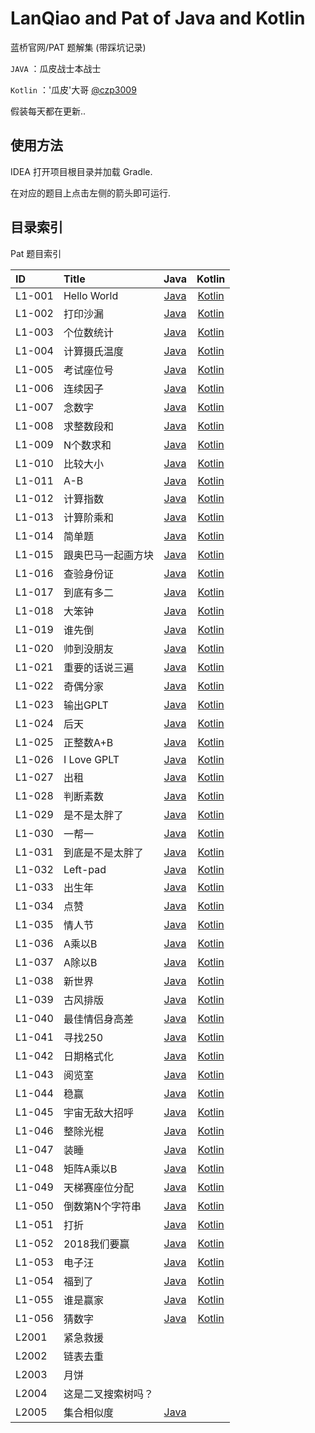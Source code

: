 # LanQiao and Pat of Java and Kotlin

蓝桥官网/PAT 题解集 (带踩坑记录)

`JAVA` ：瓜皮战士本战士

`Kotlin` ：'瓜皮'大哥 [@czp3009](https://github.com/czp3009) 

假装每天都在更新..

## 使用方法  

IDEA 打开项目根目录并加载 Gradle.

在对应的题目上点击左侧的箭头即可运行.
	
## 目录索引

Pat 题目索引

| ID | Title | Java | Kotlin |  
| :--- | :---------- | :-------------: | :-------: |  
| L1-001 | Hello World | [Java](PAT/src/main/java/com/liaoguoyin/pat/%E5%9B%A2%E4%BD%93%E7%A8%8B%E5%BA%8F%E8%AE%BE%E8%AE%A1%E5%A4%A9%E6%A2%AF%E8%B5%9B/L1001/Main.java) | [Kotlin](PAT/src/main/kotlin/com/hiczp/pat/gplt/L1-001%20Hello%20World.kt) | 
| L1-002 | 打印沙漏 | [Java](PAT/src/main/java/com/liaoguoyin/pat/%E5%9B%A2%E4%BD%93%E7%A8%8B%E5%BA%8F%E8%AE%BE%E8%AE%A1%E5%A4%A9%E6%A2%AF%E8%B5%9B/L1002/Main.java) | [Kotlin](PAT/src/main/kotlin/com/hiczp/pat/gplt/L1-002%20%E6%89%93%E5%8D%B0%E6%B2%99%E6%BC%8F.kt) |
| L1-003 | 个位数统计 | [Java](PAT/src/main/java/com/liaoguoyin/pat/%E5%9B%A2%E4%BD%93%E7%A8%8B%E5%BA%8F%E8%AE%BE%E8%AE%A1%E5%A4%A9%E6%A2%AF%E8%B5%9B/L1003/Main.java) | [Kotlin](PAT/src/main/kotlin/com/hiczp/pat/gplt/L1-003%20%E4%B8%AA%E4%BD%8D%E6%95%B0%E7%BB%9F%E8%AE%A1.kt) |
| L1-004 | 计算摄氏温度 | [Java](PAT/src/main/java/com/liaoguoyin/pat/%E5%9B%A2%E4%BD%93%E7%A8%8B%E5%BA%8F%E8%AE%BE%E8%AE%A1%E5%A4%A9%E6%A2%AF%E8%B5%9B/L1004/Main.java) | [Kotlin](PAT/src/main/kotlin/com/hiczp/pat/gplt/L1-004%20%E8%AE%A1%E7%AE%97%E6%91%84%E6%B0%8F%E6%B8%A9%E5%BA%A6.kt) |
| L1-005 | 考试座位号 | [Java](PAT/src/main/java/com/liaoguoyin/pat/%E5%9B%A2%E4%BD%93%E7%A8%8B%E5%BA%8F%E8%AE%BE%E8%AE%A1%E5%A4%A9%E6%A2%AF%E8%B5%9B/L1005/Main.java) | [Kotlin](PAT/src/main/kotlin/com/hiczp/pat/gplt/L1-005%20%E8%80%83%E8%AF%95%E5%BA%A7%E4%BD%8D%E5%8F%B7.kt) |
| L1-006 | 连续因子 | [Java](PAT/src/main/java/com/liaoguoyin/pat/%E5%9B%A2%E4%BD%93%E7%A8%8B%E5%BA%8F%E8%AE%BE%E8%AE%A1%E5%A4%A9%E6%A2%AF%E8%B5%9B/L1006/Main.java) | [Kotlin](PAT/src/main/kotlin/com/hiczp/pat/gplt/L1-006%20%E8%BF%9E%E7%BB%AD%E5%9B%A0%E5%AD%90.kt) |
| L1-007 | 念数字 | [Java](PAT/src/main/java/com/liaoguoyin/pat/%E5%9B%A2%E4%BD%93%E7%A8%8B%E5%BA%8F%E8%AE%BE%E8%AE%A1%E5%A4%A9%E6%A2%AF%E8%B5%9B/L1007/Main.java) | [Kotlin](PAT/src/main/kotlin/com/hiczp/pat/gplt/L1-007%20%E5%BF%B5%E6%95%B0%E5%AD%97.kt) |
| L1-008 | 求整数段和 | [Java](PAT/src/main/java/com/liaoguoyin/pat/%E5%9B%A2%E4%BD%93%E7%A8%8B%E5%BA%8F%E8%AE%BE%E8%AE%A1%E5%A4%A9%E6%A2%AF%E8%B5%9B/L1008/Main.java) | [Kotlin](PAT/src/main/kotlin/com/hiczp/pat/gplt/L1-008%20%E6%B1%82%E6%95%B4%E6%95%B0%E6%AE%B5%E5%92%8C.kt) |
| L1-009 | N个数求和 | [Java](PAT/src/main/java/com/liaoguoyin/pat/%E5%9B%A2%E4%BD%93%E7%A8%8B%E5%BA%8F%E8%AE%BE%E8%AE%A1%E5%A4%A9%E6%A2%AF%E8%B5%9B/L1009/Main.java) | [Kotlin](PAT/src/main/kotlin/com/hiczp/pat/gplt/L1-009%20N%E4%B8%AA%E6%95%B0%E6%B1%82%E5%92%8C.kt) |
| L1-010 | 比较大小 | [Java](PAT/src/main/java/com/liaoguoyin/pat/%E5%9B%A2%E4%BD%93%E7%A8%8B%E5%BA%8F%E8%AE%BE%E8%AE%A1%E5%A4%A9%E6%A2%AF%E8%B5%9B/L1010/Main.java) | [Kotlin](PAT/src/main/kotlin/com/hiczp/pat/gplt/L1-010%20%E6%AF%94%E8%BE%83%E5%A4%A7%E5%B0%8F.kt) |
| L1-011 | A-B | [Java](PAT/src/main/java/com/liaoguoyin/pat/%E5%9B%A2%E4%BD%93%E7%A8%8B%E5%BA%8F%E8%AE%BE%E8%AE%A1%E5%A4%A9%E6%A2%AF%E8%B5%9B/L1011/Main.java) | [Kotlin](PAT/src/main/kotlin/com/hiczp/pat/gplt/L1-011%20A-B.kt) |
| L1-012 | 计算指数 | [Java](PAT/src/main/java/com/liaoguoyin/pat/%E5%9B%A2%E4%BD%93%E7%A8%8B%E5%BA%8F%E8%AE%BE%E8%AE%A1%E5%A4%A9%E6%A2%AF%E8%B5%9B/L1012/Main.java) | [Kotlin](PAT/src/main/kotlin/com/hiczp/pat/gplt/L1-012%20%E8%AE%A1%E7%AE%97%E6%8C%87%E6%95%B0.kt) |
| L1-013 | 计算阶乘和 | [Java](PAT/src/main/java/com/liaoguoyin/pat/%E5%9B%A2%E4%BD%93%E7%A8%8B%E5%BA%8F%E8%AE%BE%E8%AE%A1%E5%A4%A9%E6%A2%AF%E8%B5%9B/L1013/Main.java) | [Kotlin](PAT/src/main/kotlin/com/hiczp/pat/gplt/L1-013%20%E8%AE%A1%E7%AE%97%E9%98%B6%E4%B9%98%E5%92%8C.kt) |
| L1-014 | 简单题 | [Java](PAT/src/main/java/com/liaoguoyin/pat/%E5%9B%A2%E4%BD%93%E7%A8%8B%E5%BA%8F%E8%AE%BE%E8%AE%A1%E5%A4%A9%E6%A2%AF%E8%B5%9B/L1014/Main.java) | [Kotlin](PAT/src/main/kotlin/com/hiczp/pat/gplt/L1-014%20%E7%AE%80%E5%8D%95%E9%A2%98.kt) |
| L1-015 | 跟奥巴马一起画方块 | [Java](PAT/src/main/java/com/liaoguoyin/pat/%E5%9B%A2%E4%BD%93%E7%A8%8B%E5%BA%8F%E8%AE%BE%E8%AE%A1%E5%A4%A9%E6%A2%AF%E8%B5%9B/L1015/Main.java) | [Kotlin](PAT/src/main/kotlin/com/hiczp/pat/gplt/L1-015%20%E8%B7%9F%E5%A5%A5%E5%B7%B4%E9%A9%AC%E4%B8%80%E8%B5%B7%E7%94%BB%E6%96%B9%E5%9D%97.kt) |
| L1-016 | 查验身份证 | [Java](PAT/src/main/java/com/liaoguoyin/pat/%E5%9B%A2%E4%BD%93%E7%A8%8B%E5%BA%8F%E8%AE%BE%E8%AE%A1%E5%A4%A9%E6%A2%AF%E8%B5%9B/L1016/Main.java) | [Kotlin](PAT/src/main/kotlin/com/hiczp/pat/gplt/L1-016%20%E6%9F%A5%E9%AA%8C%E8%BA%AB%E4%BB%BD%E8%AF%81.kt) |
| L1-017 | 到底有多二 | [Java](PAT/src/main/java/com/liaoguoyin/pat/%E5%9B%A2%E4%BD%93%E7%A8%8B%E5%BA%8F%E8%AE%BE%E8%AE%A1%E5%A4%A9%E6%A2%AF%E8%B5%9B/L1017/Main.java) | [Kotlin](PAT/src/main/kotlin/com/hiczp/pat/gplt/L1-017%20%E5%88%B0%E5%BA%95%E6%9C%89%E5%A4%9A%E4%BA%8C.kt) |
| L1-018 | 大笨钟 | [Java](PAT/src/main/java/com/liaoguoyin/pat/%E5%9B%A2%E4%BD%93%E7%A8%8B%E5%BA%8F%E8%AE%BE%E8%AE%A1%E5%A4%A9%E6%A2%AF%E8%B5%9B/L1018/Main.java) | [Kotlin](PAT/src/main/kotlin/com/hiczp/pat/gplt/L1-018%20%E5%A4%A7%E7%AC%A8%E9%92%9F.kt) |
| L1-019 | 谁先倒 | [Java](PAT/src/main/java/com/liaoguoyin/pat/%E5%9B%A2%E4%BD%93%E7%A8%8B%E5%BA%8F%E8%AE%BE%E8%AE%A1%E5%A4%A9%E6%A2%AF%E8%B5%9B/L1019/Main.java) | [Kotlin](PAT/src/main/kotlin/com/hiczp/pat/gplt/L1-019%20%E8%B0%81%E5%85%88%E5%80%92.kt) |
| L1-020 | 帅到没朋友 | [Java](PAT/src/main/java/com/liaoguoyin/pat/%E5%9B%A2%E4%BD%93%E7%A8%8B%E5%BA%8F%E8%AE%BE%E8%AE%A1%E5%A4%A9%E6%A2%AF%E8%B5%9B/L1020/Main.java) | [Kotlin](PAT/src/main/kotlin/com/hiczp/pat/gplt/L1-020%20%E5%B8%85%E5%88%B0%E6%B2%A1%E6%9C%8B%E5%8F%8B.kt) |
| L1-021 | 重要的话说三遍 | [Java](PAT/src/main/java/com/liaoguoyin/pat/%E5%9B%A2%E4%BD%93%E7%A8%8B%E5%BA%8F%E8%AE%BE%E8%AE%A1%E5%A4%A9%E6%A2%AF%E8%B5%9B/L1021/Main.java) | [Kotlin](PAT/src/main/kotlin/com/hiczp/pat/gplt/L1-021%20%E9%87%8D%E8%A6%81%E7%9A%84%E8%AF%9D%E8%AF%B4%E4%B8%89%E9%81%8D.kt) |
| L1-022 | 奇偶分家 | [Java](PAT/src/main/java/com/liaoguoyin/pat/%E5%9B%A2%E4%BD%93%E7%A8%8B%E5%BA%8F%E8%AE%BE%E8%AE%A1%E5%A4%A9%E6%A2%AF%E8%B5%9B/L1022/Main.java) | [Kotlin](PAT/src/main/kotlin/com/hiczp/pat/gplt/L1-022%20%E5%A5%87%E5%81%B6%E5%88%86%E5%AE%B6.kt) |
| L1-023 | 输出GPLT | [Java](PAT/src/main/java/com/liaoguoyin/pat/%E5%9B%A2%E4%BD%93%E7%A8%8B%E5%BA%8F%E8%AE%BE%E8%AE%A1%E5%A4%A9%E6%A2%AF%E8%B5%9B/L1023/Main.java) | [Kotlin](PAT/src/main/kotlin/com/hiczp/pat/gplt/L1-023%20%E8%BE%93%E5%87%BAGPLT.kt) |
| L1-024 | 后天 | [Java](PAT/src/main/java/com/liaoguoyin/pat/%E5%9B%A2%E4%BD%93%E7%A8%8B%E5%BA%8F%E8%AE%BE%E8%AE%A1%E5%A4%A9%E6%A2%AF%E8%B5%9B/L1024/Main.java) | [Kotlin](PAT/src/main/kotlin/com/hiczp/pat/gplt/L1-024%20%E5%90%8E%E5%A4%A9.kt) |
| L1-025 | 正整数A+B | [Java](PAT/src/main/java/com/liaoguoyin/pat/%E5%9B%A2%E4%BD%93%E7%A8%8B%E5%BA%8F%E8%AE%BE%E8%AE%A1%E5%A4%A9%E6%A2%AF%E8%B5%9B/L1025/Main.java) | [Kotlin](PAT/src/main/kotlin/com/hiczp/pat/gplt/L1-025%20%E6%AD%A3%E6%95%B4%E6%95%B0A%2BB.kt) |
| L1-026 | I Love GPLT | [Java](PAT/src/main/java/com/liaoguoyin/pat/%E5%9B%A2%E4%BD%93%E7%A8%8B%E5%BA%8F%E8%AE%BE%E8%AE%A1%E5%A4%A9%E6%A2%AF%E8%B5%9B/L1026/Main.java) | [Kotlin](PAT/src/main/kotlin/com/hiczp/pat/gplt/L1-026%20I%20Love%20GPLT.kt) |
| L1-027 | 出租 | [Java](PAT/src/main/java/com/liaoguoyin/pat/%E5%9B%A2%E4%BD%93%E7%A8%8B%E5%BA%8F%E8%AE%BE%E8%AE%A1%E5%A4%A9%E6%A2%AF%E8%B5%9B/L1027/Main.java) | [Kotlin](PAT/src/main/kotlin/com/hiczp/pat/gplt/L1-027%20%E5%87%BA%E7%A7%9F.kt) |
| L1-028 | 判断素数 | [Java](PAT/src/main/java/com/liaoguoyin/pat/%E5%9B%A2%E4%BD%93%E7%A8%8B%E5%BA%8F%E8%AE%BE%E8%AE%A1%E5%A4%A9%E6%A2%AF%E8%B5%9B/L1028/Main.java) | [Kotlin](PAT/src/main/kotlin/com/hiczp/pat/gplt/L1-028%20%E5%88%A4%E6%96%AD%E7%B4%A0%E6%95%B0.kt) |
| L1-029 | 是不是太胖了 | [Java](PAT/src/main/java/com/liaoguoyin/pat/%E5%9B%A2%E4%BD%93%E7%A8%8B%E5%BA%8F%E8%AE%BE%E8%AE%A1%E5%A4%A9%E6%A2%AF%E8%B5%9B/L1029/Main.java) | [Kotlin](PAT/src/main/kotlin/com/hiczp/pat/gplt/L1-029%20%E6%98%AF%E4%B8%8D%E6%98%AF%E5%A4%AA%E8%83%96%E4%BA%86.kt) |
| L1-030 | 一帮一 | [Java](PAT/src/main/java/com/liaoguoyin/pat/%E5%9B%A2%E4%BD%93%E7%A8%8B%E5%BA%8F%E8%AE%BE%E8%AE%A1%E5%A4%A9%E6%A2%AF%E8%B5%9B/L1030/Main.java) | [Kotlin](PAT/src/main/kotlin/com/hiczp/pat/gplt/L1-030%20%E4%B8%80%E5%B8%AE%E4%B8%80.kt) |
| L1-031 | 到底是不是太胖了 | [Java](PAT/src/main/java/com/liaoguoyin/pat/%E5%9B%A2%E4%BD%93%E7%A8%8B%E5%BA%8F%E8%AE%BE%E8%AE%A1%E5%A4%A9%E6%A2%AF%E8%B5%9B/L1031/Main.java) | [Kotlin](PAT/src/main/kotlin/com/hiczp/pat/gplt/L1-031%20%E5%88%B0%E5%BA%95%E6%98%AF%E4%B8%8D%E6%98%AF%E5%A4%AA%E8%83%96%E4%BA%86.kt) |
| L1-032 | Left-pad | [Java](PAT/src/main/java/com/liaoguoyin/pat/%E5%9B%A2%E4%BD%93%E7%A8%8B%E5%BA%8F%E8%AE%BE%E8%AE%A1%E5%A4%A9%E6%A2%AF%E8%B5%9B/L1032/Main.java) | [Kotlin](PAT/src/main/kotlin/com/hiczp/pat/gplt/L1-032%20Left-pad.kt) |
| L1-033 | 出生年 | [Java](PAT/src/main/java/com/liaoguoyin/pat/%E5%9B%A2%E4%BD%93%E7%A8%8B%E5%BA%8F%E8%AE%BE%E8%AE%A1%E5%A4%A9%E6%A2%AF%E8%B5%9B/L1033/Main.java) | [Kotlin](PAT/src/main/kotlin/com/hiczp/pat/gplt/L1-033%20%E5%87%BA%E7%94%9F%E5%B9%B4.kt) |
| L1-034 | 点赞 | [Java](PAT/src/main/java/com/liaoguoyin/pat/%E5%9B%A2%E4%BD%93%E7%A8%8B%E5%BA%8F%E8%AE%BE%E8%AE%A1%E5%A4%A9%E6%A2%AF%E8%B5%9B/L1034/Main.java) | [Kotlin](PAT/src/main/kotlin/com/hiczp/pat/gplt/L1-034%20%E7%82%B9%E8%B5%9E.kt) |
| L1-035 | 情人节 | [Java](PAT/src/main/java/com/liaoguoyin/pat/%E5%9B%A2%E4%BD%93%E7%A8%8B%E5%BA%8F%E8%AE%BE%E8%AE%A1%E5%A4%A9%E6%A2%AF%E8%B5%9B/L1035/Main.java) | [Kotlin](PAT/src/main/kotlin/com/hiczp/pat/gplt/L1-035%20%E6%83%85%E4%BA%BA%E8%8A%82.kt) |
| L1-036 | A乘以B | [Java](PAT/src/main/java/com/liaoguoyin/pat/%E5%9B%A2%E4%BD%93%E7%A8%8B%E5%BA%8F%E8%AE%BE%E8%AE%A1%E5%A4%A9%E6%A2%AF%E8%B5%9B/L1036/Main.java) | [Kotlin](PAT/src/main/kotlin/com/hiczp/pat/gplt/L1-036%20A%E4%B9%98%E4%BB%A5B.kt) |
| L1-037 | A除以B | [Java](PAT/src/main/java/com/liaoguoyin/pat/%E5%9B%A2%E4%BD%93%E7%A8%8B%E5%BA%8F%E8%AE%BE%E8%AE%A1%E5%A4%A9%E6%A2%AF%E8%B5%9B/L1037/Main.java) | [Kotlin](PAT/src/main/kotlin/com/hiczp/pat/gplt/L1-037%20A%E9%99%A4%E4%BB%A5B.kt) |
| L1-038 | 新世界 | [Java](PAT/src/main/java/com/liaoguoyin/pat/%E5%9B%A2%E4%BD%93%E7%A8%8B%E5%BA%8F%E8%AE%BE%E8%AE%A1%E5%A4%A9%E6%A2%AF%E8%B5%9B/L1038/Main.java) | [Kotlin](PAT/src/main/kotlin/com/hiczp/pat/gplt/L1-038%20%E6%96%B0%E4%B8%96%E7%95%8C.kt) |
| L1-039 | 古风排版 | [Java](PAT/src/main/java/com/liaoguoyin/pat/%E5%9B%A2%E4%BD%93%E7%A8%8B%E5%BA%8F%E8%AE%BE%E8%AE%A1%E5%A4%A9%E6%A2%AF%E8%B5%9B/L1039/Main.java) | [Kotlin](PAT/src/main/kotlin/com/hiczp/pat/gplt/L1-039%20%E5%8F%A4%E9%A3%8E%E6%8E%92%E7%89%88.kt) |
| L1-040 | 最佳情侣身高差 | [Java](PAT/src/main/java/com/liaoguoyin/pat/%E5%9B%A2%E4%BD%93%E7%A8%8B%E5%BA%8F%E8%AE%BE%E8%AE%A1%E5%A4%A9%E6%A2%AF%E8%B5%9B/L1040/Main.java) | [Kotlin](PAT/src/main/kotlin/com/hiczp/pat/gplt/L1-040%20%E6%9C%80%E4%BD%B3%E6%83%85%E4%BE%A3%E8%BA%AB%E9%AB%98%E5%B7%AE.kt) |
| L1-041 | 寻找250 | [Java](PAT/src/main/java/com/liaoguoyin/pat/%E5%9B%A2%E4%BD%93%E7%A8%8B%E5%BA%8F%E8%AE%BE%E8%AE%A1%E5%A4%A9%E6%A2%AF%E8%B5%9B/L1041/Main.java) | [Kotlin](PAT/src/main/kotlin/com/hiczp/pat/gplt/L1-041%20%E5%AF%BB%E6%89%BE250.kt) |
| L1-042 | 日期格式化 | [Java](PAT/src/main/java/com/liaoguoyin/pat/%E5%9B%A2%E4%BD%93%E7%A8%8B%E5%BA%8F%E8%AE%BE%E8%AE%A1%E5%A4%A9%E6%A2%AF%E8%B5%9B/L1042/Main.java) | [Kotlin](PAT/src/main/kotlin/com/hiczp/pat/gplt/L1-042%20%E6%97%A5%E6%9C%9F%E6%A0%BC%E5%BC%8F%E5%8C%96.kt) |
| L1-043 | 阅览室 | [Java](PAT/src/main/java/com/liaoguoyin/pat/%E5%9B%A2%E4%BD%93%E7%A8%8B%E5%BA%8F%E8%AE%BE%E8%AE%A1%E5%A4%A9%E6%A2%AF%E8%B5%9B/L1043/Main.java) | [Kotlin](PAT/src/main/kotlin/com/hiczp/pat/gplt/L1-043%20%E9%98%85%E8%A7%88%E5%AE%A4.kt) |
| L1-044 | 稳赢 | [Java](PAT/src/main/java/com/liaoguoyin/pat/%E5%9B%A2%E4%BD%93%E7%A8%8B%E5%BA%8F%E8%AE%BE%E8%AE%A1%E5%A4%A9%E6%A2%AF%E8%B5%9B/L1044/Main.java) | [Kotlin](PAT/src/main/kotlin/com/hiczp/pat/gplt/L1-044%20%E7%A8%B3%E8%B5%A2.kt) |
| L1-045 | 宇宙无敌大招呼 | [Java](PAT/src/main/java/com/liaoguoyin/pat/%E5%9B%A2%E4%BD%93%E7%A8%8B%E5%BA%8F%E8%AE%BE%E8%AE%A1%E5%A4%A9%E6%A2%AF%E8%B5%9B/L1045/Main.java) | [Kotlin](PAT/src/main/kotlin/com/hiczp/pat/gplt/L1-045%20%E5%AE%87%E5%AE%99%E6%97%A0%E6%95%8C%E5%A4%A7%E6%8B%9B%E5%91%BC.kt) |
| L1-046 | 整除光棍 | [Java](PAT/src/main/java/com/liaoguoyin/pat/%E5%9B%A2%E4%BD%93%E7%A8%8B%E5%BA%8F%E8%AE%BE%E8%AE%A1%E5%A4%A9%E6%A2%AF%E8%B5%9B/L1046/Main.java) | [Kotlin](PAT/src/main/kotlin/com/hiczp/pat/gplt/L1-046%20%E6%95%B4%E9%99%A4%E5%85%89%E6%A3%8D.kt) |
| L1-047 | 装睡 | [Java](PAT/src/main/java/com/liaoguoyin/pat/%E5%9B%A2%E4%BD%93%E7%A8%8B%E5%BA%8F%E8%AE%BE%E8%AE%A1%E5%A4%A9%E6%A2%AF%E8%B5%9B/L1047/Main.java) | [Kotlin](PAT/src/main/kotlin/com/hiczp/pat/gplt/L1-047%20%E8%A3%85%E7%9D%A1.kt) |
| L1-048 | 矩阵A乘以B | [Java](PAT/src/main/java/com/liaoguoyin/pat/%E5%9B%A2%E4%BD%93%E7%A8%8B%E5%BA%8F%E8%AE%BE%E8%AE%A1%E5%A4%A9%E6%A2%AF%E8%B5%9B/L1048/Main.java) | [Kotlin](PAT/src/main/kotlin/com/hiczp/pat/gplt/L1-048%20%E7%9F%A9%E9%98%B5A%E4%B9%98%E4%BB%A5B.kt) |
| L1-049 | 天梯赛座位分配 | [Java](PAT/src/main/java/com/liaoguoyin/pat/%E5%9B%A2%E4%BD%93%E7%A8%8B%E5%BA%8F%E8%AE%BE%E8%AE%A1%E5%A4%A9%E6%A2%AF%E8%B5%9B/L1049/Main.java) | [Kotlin](PAT/src/main/kotlin/com/hiczp/pat/gplt/L1-049%20%E5%A4%A9%E6%A2%AF%E8%B5%9B%E5%BA%A7%E4%BD%8D%E5%88%86%E9%85%8D.kt) |
| L1-050 | 倒数第N个字符串 | [Java](PAT/src/main/java/com/liaoguoyin/pat/%E5%9B%A2%E4%BD%93%E7%A8%8B%E5%BA%8F%E8%AE%BE%E8%AE%A1%E5%A4%A9%E6%A2%AF%E8%B5%9B/L1050/Main.java) | [Kotlin](PAT/src/main/kotlin/com/hiczp/pat/gplt/L1-050%20%E5%80%92%E6%95%B0%E7%AC%ACN%E4%B8%AA%E5%AD%97%E7%AC%A6%E4%B8%B2.kt) |
| L1-051 | 打折 | [Java](PAT/src/main/java/com/liaoguoyin/pat/%E5%9B%A2%E4%BD%93%E7%A8%8B%E5%BA%8F%E8%AE%BE%E8%AE%A1%E5%A4%A9%E6%A2%AF%E8%B5%9B/L1051/Main.java) | [Kotlin](PAT/src/main/kotlin/com/hiczp/pat/gplt/L1-051%20%E6%89%93%E6%8A%98.kt) |
| L1-052 | 2018我们要赢 | [Java](PAT/src/main/java/com/liaoguoyin/pat/%E5%9B%A2%E4%BD%93%E7%A8%8B%E5%BA%8F%E8%AE%BE%E8%AE%A1%E5%A4%A9%E6%A2%AF%E8%B5%9B/L1052/Main.java) | [Kotlin](PAT/src/main/kotlin/com/hiczp/pat/gplt/L1-052%202018%E6%88%91%E4%BB%AC%E8%A6%81%E8%B5%A2.kt) |
| L1-053 | 电子汪 | [Java](PAT/src/main/java/com/liaoguoyin/pat/%E5%9B%A2%E4%BD%93%E7%A8%8B%E5%BA%8F%E8%AE%BE%E8%AE%A1%E5%A4%A9%E6%A2%AF%E8%B5%9B/L1053/Main.java) | [Kotlin](PAT/src/main/kotlin/com/hiczp/pat/gplt/L1-053%20%E7%94%B5%E5%AD%90%E6%B1%AA.kt) |
| L1-054 | 福到了 | [Java](PAT/src/main/java/com/liaoguoyin/pat/%E5%9B%A2%E4%BD%93%E7%A8%8B%E5%BA%8F%E8%AE%BE%E8%AE%A1%E5%A4%A9%E6%A2%AF%E8%B5%9B/L1054/Main.java) | [Kotlin](PAT/src/main/kotlin/com/hiczp/pat/gplt/L1-054%20%E7%A6%8F%E5%88%B0%E4%BA%86.kt) |
| L1-055 | 谁是赢家 | [Java](PAT/src/main/java/com/liaoguoyin/pat/%E5%9B%A2%E4%BD%93%E7%A8%8B%E5%BA%8F%E8%AE%BE%E8%AE%A1%E5%A4%A9%E6%A2%AF%E8%B5%9B/L1055/Main.java) | [Kotlin](PAT/src/main/kotlin/com/hiczp/pat/gplt/L1-055%20%E8%B0%81%E6%98%AF%E8%B5%A2%E5%AE%B6.kt) |
| L1-056 | 猜数字 | [Java](PAT/src/main/java/com/liaoguoyin/pat/%E5%9B%A2%E4%BD%93%E7%A8%8B%E5%BA%8F%E8%AE%BE%E8%AE%A1%E5%A4%A9%E6%A2%AF%E8%B5%9B/L1056/Main.java) | [Kotlin](PAT/src/main/kotlin/com/hiczp/pat/gplt/L1-056%20%E7%8C%9C%E6%95%B0%E5%AD%97.kt) |
| L2001 | 紧急救援 | | |
| L2002 | 链表去重  | | |
| L2003 | 月饼 | | |
| L2004 | 这是二叉搜索树吗？ | | |
| L2005 | 集合相似度 |[Java](https://github.com/Biubang/Lanqiao/blob/master/PAT/src/main/java/com/liaoguoyin/pat/%E5%9B%A2%E4%BD%93%E7%A8%8B%E5%BA%8F%E8%AE%BE%E8%AE%A1%E5%A4%A9%E6%A2%AF%E8%B5%9B/L2005/com.liaoguoyin.IndexBuild.Indexbuild.java) |   || L1-001 | Hello World | [Java](PAT/src/main/java/com/liaoguoyin/pat/%E5%9B%A2%E4%BD%93%E7%A8%8B%E5%BA%8F%E8%AE%BE%E8%AE%A1%E5%A4%A9%E6%A2%AF%E8%B5%9B/L1001/Main.java) | [Kotlin](PAT/src/main/kotlin/com/hiczp/pat/gplt/L1-001%20Hello%20World.kt) |
